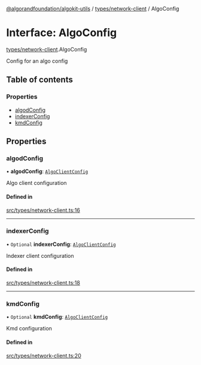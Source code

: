 [@algorandfoundation/algokit-utils](../README.md) / [types/network-client](../modules/types_network_client.md) / AlgoConfig

# Interface: AlgoConfig

[types/network-client](../modules/types_network_client.md).AlgoConfig

Config for an algo config

## Table of contents

### Properties

- [algodConfig](types_network_client.AlgoConfig.md#algodconfig)
- [indexerConfig](types_network_client.AlgoConfig.md#indexerconfig)
- [kmdConfig](types_network_client.AlgoConfig.md#kmdconfig)

## Properties

### algodConfig

• **algodConfig**: [`AlgoClientConfig`](types_network_client.AlgoClientConfig.md)

Algo client configuration

#### Defined in

[src/types/network-client.ts:16](https://github.com/algorandfoundation/algokit-utils-ts/blob/main/src/types/network-client.ts#L16)

___

### indexerConfig

• `Optional` **indexerConfig**: [`AlgoClientConfig`](types_network_client.AlgoClientConfig.md)

Indexer client configuration

#### Defined in

[src/types/network-client.ts:18](https://github.com/algorandfoundation/algokit-utils-ts/blob/main/src/types/network-client.ts#L18)

___

### kmdConfig

• `Optional` **kmdConfig**: [`AlgoClientConfig`](types_network_client.AlgoClientConfig.md)

Kmd configuration

#### Defined in

[src/types/network-client.ts:20](https://github.com/algorandfoundation/algokit-utils-ts/blob/main/src/types/network-client.ts#L20)
